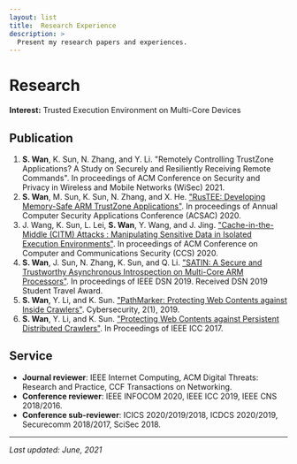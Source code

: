 ```yaml
---
layout: list
title:  Research Experience
description: >
  Present my research papers and experiences.
---
```


# Research
**Interest:** Trusted Execution Environment on Multi-Core Devices

## Publication
1. **S. Wan**, K. Sun, N. Zhang, and Y. Li. "Remotely Controlling TrustZone Applications? A Study on Securely and Resiliently Receiving Remote Commands". In proceedings of ACM Conference on Security and Privacy in Wireless and Mobile Networks (WiSec) 2021.
1. **S. Wan**, M. Sun, K. Sun, N. Zhang, and X. He. ["RusTEE: Developing Memory-Safe ARM TrustZone Applications"][rustee]. In proceedings of Annual Computer Security Applications Conference (ACSAC) 2020.
2. J. Wang, K. Sun, L. Lei, **S. Wan**, Y. Wang, and J. Jing. ["Cache-in-the-Middle (CITM) Attacks : Manipulating Sensitive Data in Isolated Execution Environments"][citm]. In proceedings of ACM Conference on Computer and Communications Security (CCS) 2020.
3. **S. Wan**, J. Sun, N. Zhang, K. Sun, and Q. Li. ["SATIN: A Secure and Trustworthy Asynchronous Introspection on Multi-Core ARM Processors"][satin]. In proceedings of IEEE DSN 2019. Received DSN 2019 Student Travel Award.
4. **S. Wan**, Y. Li, and K. Sun. ["PathMarker: Protecting Web Contents against Inside Crawlers"][pathmarker-journal]. Cybersecurity, 2(1), 2019.
5. **S. Wan**, Y. Li, and K. Sun. ["Protecting Web Contents against Persistent Distributed Crawlers"][pathmarker-conference]. In Proceedings of IEEE ICC 2017.

[rustee]: ./assets/papers/RusTEE-ACSAC2020.pdf
[citm]: ./assets/papers/CITM-CCS2020.pdf
[satin]: ./assets/papers/SATIN-DSN2019.pdf
[pathmarker-journal]: ./assets/papers/PathMarker-Cybersecurity2019.pdf
[pathmarker-conference]: ./assets/papers/PathMarker-ICC2017.pdf

## Service
* **Journal reviewer**: IEEE Internet Computing, ACM Digital Threats: Research and Practice, CCF Transactions on Networking.
* **Conference reviewer**: IEEE INFOCOM 2020, IEEE ICC 2019, IEEE CNS 2018/2016.
* **Conference sub-reviewer**: ICICS 2020/2019/2018, ICDCS 2020/2019, Securecomm 2018/2017, SciSec 2018.

* * *

*Last updated: June, 2021*
